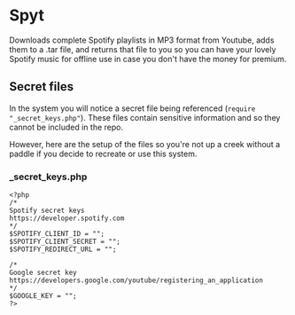 # Spyt
Downloads complete Spotify playlists in MP3 format from Youtube, adds them to a .tar file, and returns that file to you so you can have your lovely Spotify music for offline use in case you don't have the money for premium.

## Secret files
In the system you will notice a secret file being referenced (`require "_secret_keys.php"`). These files contain sensitive information and so they cannot be included in the repo.

However, here are the setup of the files so you're not up a creek without a paddle if you decide to recreate or use this system.

### _secret_keys.php
```
<?php
/*
Spotify secret keys
https://developer.spotify.com
*/
$SPOTIFY_CLIENT_ID = "";
$SPOTIFY_CLIENT_SECRET = "";
$SPOTIFY_REDIRECT_URL = "";

/*
Google secret key
https://developers.google.com/youtube/registering_an_application
*/
$GOOGLE_KEY = "";
?>
```
